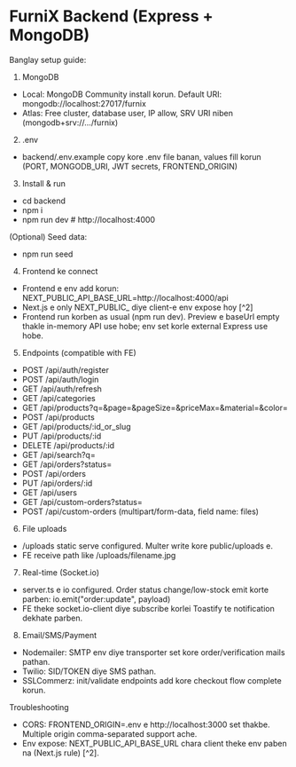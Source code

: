 # FurniX Backend (Express + MongoDB)

Banglay setup guide:

1) MongoDB
- Local: MongoDB Community install korun. Default URI: mongodb://localhost:27017/furnix
- Atlas: Free cluster, database user, IP allow, SRV URI niben (mongodb+srv://.../furnix)

2) .env
- backend/.env.example copy kore .env file banan, values fill korun (PORT, MONGODB_URI, JWT secrets, FRONTEND_ORIGIN)

3) Install & run
- cd backend
- npm i
- npm run dev   # http://localhost:4000

(Optional) Seed data:
- npm run seed

4) Frontend ke connect
- Frontend e env add korun: NEXT_PUBLIC_API_BASE_URL=http://localhost:4000/api
- Next.js e only NEXT_PUBLIC_ diye client-e env expose hoy [^2]
- Frontend run korben as usual (npm run dev). Preview e baseUrl empty thakle in-memory API use hobe; env set korle external Express use hobe.

5) Endpoints (compatible with FE)
- POST /api/auth/register
- POST /api/auth/login
- GET  /api/auth/refresh
- GET  /api/categories
- GET  /api/products?q=&page=&pageSize=&priceMax=&material=&color=
- POST /api/products
- GET  /api/products/:id_or_slug
- PUT  /api/products/:id
- DELETE /api/products/:id
- GET  /api/search?q=
- GET  /api/orders?status=
- POST /api/orders
- PUT  /api/orders/:id
- GET  /api/users
- GET  /api/custom-orders?status=
- POST /api/custom-orders  (multipart/form-data, field name: files)

6) File uploads
- /uploads static serve configured. Multer write kore public/uploads e.
- FE receive path like /uploads/filename.jpg

7) Real-time (Socket.io)
- server.ts e io configured. Order status change/low-stock emit korte parben: io.emit("order:update", payload)
- FE theke socket.io-client diye subscribe korlei Toastify te notification dekhate parben.

8) Email/SMS/Payment
- Nodemailer: SMTP env diye transporter set kore order/verification mails pathan.
- Twilio: SID/TOKEN diye SMS pathan.
- SSLCommerz: init/validate endpoints add kore checkout flow complete korun.

Troubleshooting
- CORS: FRONTEND_ORIGIN=.env e http://localhost:3000 set thakbe. Multiple origin comma-separated support ache.
- Env expose: NEXT_PUBLIC_API_BASE_URL chara client theke env paben na (Next.js rule) [^2].
